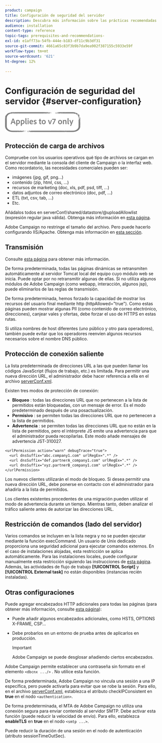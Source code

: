 ```yaml
---
product: campaign
title: Configuración de seguridad del servidor
description: Descubra más información sobre las prácticas recomendadas de configuración del servidor
audience: installation
content-type: reference
topic-tags: prerequisites-and-recommendations-
exl-id: e1aff73a-54fb-444e-b183-df11c9b3df31
source-git-commit: 4661a65c83f3b9b7da9ea902f387155c5933e59f
workflow-type: tm+mt
source-wordcount: '621'
ht-degree: 12%

---
```


# Configuración de seguridad del servidor {#server-configuration}

![](../../assets/v7-only.svg)

## Protección de carga de archivos

Compruebe con los usuarios operativos qué tipo de archivos se cargan en el servidor mediante la consola del cliente de Campaign o la interfaz web. Como recordatorio, las necesidades comerciales pueden ser:

* imágenes (jpg, gif, png...)
* contenido (zip, html, css, ...)
* recursos de marketing (doc, xls, pdf, psd, tiff, ...)
* datos adjuntos de correo electrónico (doc, pdf, ...)
* ETL (txt, csv, tab, ...)
* Etc.

Añádalos todos en serverConf/shared/datastore/@uploadAllowlist (expresión regular java válida). Obtenga más información en [esta página](../../installation/using/file-res-management.md).

Adobe Campaign no restringe el tamaño del archivo. Pero puede hacerlo configurando IIS/Apache. Obtenga más información en [esta sección](../../installation/using/web-server-configuration.md).

## Transmisión

Consulte [esta página](../../installation/using/configuring-campaign-server.md#dynamic-page-security-and-relays) para obtener más información.

De forma predeterminada, todas las páginas dinámicas se retransmiten automáticamente al servidor Tomcat local del equipo cuyo módulo web se inicia. Puede optar por no retransmitir algunas de ellas. Si no utiliza algunos módulos de Adobe Campaign (como webapp, interacción, algunos jsp), puede eliminarlos de las reglas de transmisión.

De forma predeterminada, hemos forzado la capacidad de mostrar los recursos del usuario final mediante http (httpAllowed=&quot;true&quot;). Como estas páginas pueden mostrar algunas PII (como contenido de correo electrónico, direcciones), canjear vales y ofertas, debe forzar el uso de HTTPS en estas rutas.

Si utiliza nombres de host diferentes (uno público y otro para operadores), también puede evitar que los operadores reenvíen algunos recursos necesarios sobre el nombre DNS público.

## Protección de conexión saliente

La lista predeterminada de direcciones URL a las que pueden llamar los códigos JavaScript (flujos de trabajo, etc.) es limitada. Para permitir una nueva dirección URL, el administrador debe hacer referencia a ella en el archivo [serverConf.xml](../../installation/using/the-server-configuration-file.md).

Existen tres modos de protección de conexión:

* **Bloqueo** : todas las direcciones URL que no pertenecen a la lista de permitidos están bloqueadas, con un mensaje de error. Es el modo predeterminado después de una posactualización.
* **Permisivo** : se permiten todas las direcciones URL que no pertenecen a la lista de permitidos.
* **Advertencia** : se permiten todas las direcciones URL que no están en la lista de permitidos, pero el intérprete JS emite una advertencia para que el administrador pueda recopilarlas. Este modo añade mensajes de advertencia JST-310027.

```
<urlPermission action="warn" debugTrace="true">
  <url dnsSuffix="abc.company1.com" urlRegEx=".*" />
  <url dnsSuffix="def.partnerA_company1.com" urlRegEx=".*" />
  <url dnsSuffix="xyz.partnerB_company1.com" urlRegEx=".*" />
</urlPermission>
```

Los nuevos clientes utilizarán el modo de bloqueo. Si desea permitir una nueva dirección URL, debe ponerse en contacto con el administrador para añadirla a la lista de permitidos.

Los clientes existentes procedentes de una migración pueden utilizar el modo de advertencia durante un tiempo. Mientras tanto, deben analizar el tráfico saliente antes de autorizar las direcciones URL.

## Restricción de comandos (lado del servidor)

Varios comandos se incluyen en la lista negra y no se pueden ejecutar mediante la función execCommand. Un usuario de Unix dedicado proporciona una seguridad adicional para ejecutar comandos externos. En el caso de instalaciones alojadas, esta restricción se aplica automáticamente. Para las instalaciones locales, puede configurar manualmente esta restricción siguiendo las instrucciones de [esta página](../../installation/using/configuring-campaign-server.md#restricting-authorized-external-commands). Además, las actividades de flujo de trabajo **[!UICONTROL Script]** y **[!UICONTROL External task]** no están disponibles (instancias recién instaladas).

## Otras configuraciones

Puede agregar encabezados HTTP adicionales para todas las páginas (para obtener más información, consulte [esta página](../../installation/using/configuring-campaign-server.md#restricting-authorized-external-commands)):

* Puede añadir algunos encabezados adicionales, como HSTS, OPTIONS X-FRAME, CSP...
* Debe probarlos en un entorno de prueba antes de aplicarlos en producción.

   >[!IMPORTANT]
   >
   >Adobe Campaign se puede desglosar añadiendo ciertos encabezados.

Adobe Campaign permite establecer una contraseña sin formato en el elemento `<dbcnx .../>` . No utilice esta función.

De forma predeterminada, Adobe Campaign no vincula una sesión a una IP específica, pero puede activarla para evitar que se robe la sesión. Para ello, en el archivo [serverConf.xml](../../installation/using/the-server-configuration-file.md), establezca el atributo checkIPConsistent en **true** en el nodo `<authentication>`.

De forma predeterminada, el MTA de Adobe Campaign no utiliza una conexión segura para enviar contenido al servidor SMTP. Debe activar esta función (puede reducir la velocidad de envío). Para ello, establezca **enableTLS** en **true** en el nodo `<smtp ...>`.

Puede reducir la duración de una sesión en el nodo de autenticación (atributo sessionTimeOutSec).
